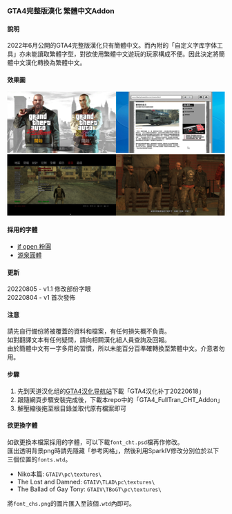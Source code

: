 ### GTA4完整版漢化 繁體中文Addon

#### 說明
2022年6月公開的GTA4完整版漢化只有簡體中文。而內附的「自定义字库字体工具」亦未能讀取繁體字型，對欲使用繁體中文遊玩的玩家構成不便。因此決定將簡體中文漢化轉換為繁體中文。<br>

#### 效果圖
<img src="https://github.com/Megumi-B/GTA4_FullTran_CHT/raw/main/Showcase_1.jpg" width="50%"><img src="https://github.com/Megumi-B/GTA4_FullTran_CHT/raw/main/Showcase_2.jpg" width="50%">
<img src="https://github.com/Megumi-B/GTA4_FullTran_CHT/raw/main/Showcase_3.jpg" width="50%"><img src="https://github.com/Megumi-B/GTA4_FullTran_CHT/raw/main/Showcase_4.jpg" width="50%">

#### 採用的字體
- [jf open 粉圓](https://github.com/justfont/open-huninn-font)
- [源泉圓體](https://github.com/ButTaiwan/gensen-font)

#### 更新
20220805 - v1.1 修改部份字眼<br>
20220804 - v1 首次發佈<br>

#### 注意
請先自行備份將被覆蓋的資料和檔案，有任何損失概不負責。<br>
如對翻譯文本有任何疑問，請向相闗漢化組人員查詢及回報。<br>
由於簡體中文有一字多用的習慣，所以未能百分百準確轉換至繁體中文。介意者勿用。<br>

#### 步驟
1. 先到天道汉化组的[GTA4汉化导航站](https://b9348.gitee.io/#1)下載「GTA4汉化补丁20220618」<br>
2. 跟隨網頁步驟安裝完成後，下載本repo中的「GTA4_FullTran_CHT_Addon」<br>
3. 解壓縮後拖至根目錄並取代原有檔案即可<br>

#### 欲更換字體
如欲更換本檔案採用的字體，可以下載`font_cht.psd`檔再作修改。<br>
匯出透明背景png時請先隱藏「参考网格」，然後利用SparkIV修改分別位於以下三個位置的`fonts.wtd`。<br>
- Niko本篇: `GTAIV\pc\textures\`
- The Lost and Damned: `GTAIV\TLAD\pc\textures\`
- The Ballad of Gay Tony: `GTAIV\TBoGT\pc\textures\`

將`font_chs.png`的圖片匯入至該個`.wtd`內即可。<br>
